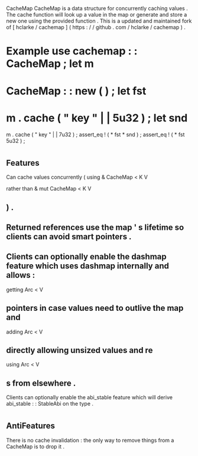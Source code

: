 #
CacheMap
CacheMap
is
a
data
structure
for
concurrently
caching
values
.
The
cache
function
will
look
up
a
value
in
the
map
or
generate
and
store
a
new
one
using
the
provided
function
.
This
is
a
updated
and
maintained
fork
of
[
hclarke
/
cachemap
]
(
https
:
/
/
github
.
com
/
hclarke
/
cachemap
)
.
#
#
Example
use
cachemap
:
:
CacheMap
;
let
m
=
CacheMap
:
:
new
(
)
;
let
fst
=
m
.
cache
(
"
key
"
|
|
5u32
)
;
let
snd
=
m
.
cache
(
"
key
"
|
|
7u32
)
;
assert_eq
!
(
*
fst
*
snd
)
;
assert_eq
!
(
*
fst
5u32
)
;
#
#
Features
-
Can
cache
values
concurrently
(
using
&
CacheMap
<
K
V
>
rather
than
&
mut
CacheMap
<
K
V
>
)
.
-
Returned
references
use
the
map
'
s
lifetime
so
clients
can
avoid
smart
pointers
.
-
Clients
can
optionally
enable
the
dashmap
feature
which
uses
dashmap
internally
and
allows
:
-
getting
Arc
<
V
>
pointers
in
case
values
need
to
outlive
the
map
and
-
adding
Arc
<
V
>
directly
allowing
unsized
values
and
re
-
using
Arc
<
V
>
s
from
elsewhere
.
-
Clients
can
optionally
enable
the
abi_stable
feature
which
will
derive
abi_stable
:
:
StableAbi
on
the
type
.
#
#
AntiFeatures
-
There
is
no
cache
invalidation
:
the
only
way
to
remove
things
from
a
CacheMap
is
to
drop
it
.
